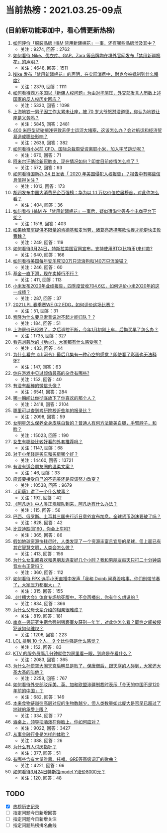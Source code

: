 # 当前热榜：2021.03.25-09点
## (目前新功能添加中，看心情更新热榜)
1. [如何评价「服装品牌 H&M 禁用新疆棉花」一事，还有哪些品牌涉及其中？](https://www.zhihu.com/question/450970725)
    * 关注：9274, 回答：2762
2. [如何看待 Nike、优衣库、GAP、Zara 等品牌均在境外官网发布「禁用新疆棉花」的声明？](https://www.zhihu.com/question/451069593)
    * 关注：4648, 回答：1511
3. [Nike 发布「禁用新疆棉花」的声明，在实际消费中，耐克会被抵制到什么程度?](https://www.zhihu.com/question/451104639)
    * 关注：2379, 回答：1111
4. [如何看待西方多国以「新疆人权问题」为由对华施压，外交部发言人历数上述国家的反人权历史回应？](https://www.zhihu.com/question/450861330)
    * 关注：5330, 回答：1098
5. [上海地铁一男子因工作太累未让座，被 70 岁大爷怒怼没道德，你认为地铁让座是义务吗？](https://www.zhihu.com/question/450854258)
    * 关注：5845, 回答：2481
6. [400 米巨型货轮搁浅导致苏伊士运河大堵塞，这该怎么办？会对航运和经济贸易造成哪些影响？](https://www.zhihu.com/question/450974863)
    * 关注：2639, 回答：382
7. [如何看待小米前 CFO、国际总裁周受资离职小米，加入字节跳动呢？](https://www.zhihu.com/question/451049379)
    * 关注：670, 回答：71
8. [阿米尔汗确诊新冠肺炎，现在情况如何？印度目前疫情怎么样了？](https://www.zhihu.com/question/451022079)
    * 关注：572, 回答：93
9. [如何看待国新办 24 日发表「 2020 年美国侵犯人权报告」？报告中有哪些信息值得关注？](https://www.zhihu.com/question/451020332)
    * 关注：1013, 回答：173
10. [胡润发布中国大消费民企百强榜：华为以 1.1 万亿价值位居榜首，对此你怎么看？](https://www.zhihu.com/question/450830968)
    * 关注：404, 回答：36
11. [如何看待 H&M 在「禁用新疆棉花」一事后，疑似遭淘宝等多个电商平台下架？](https://www.zhihu.com/question/451051189)
    * 关注：1518, 回答：403
12. [如果给蜀军提供不限量的肯德基和麦当劳，诸葛亮选择哪款快餐才能更快击败曹魏？](https://www.zhihu.com/question/381497547)
    * 关注：249, 回答：119
13. [如何看待3月24日，特斯拉美国官网宣布，支持使用BTC(比特币)来付款?](https://www.zhihu.com/question/451007508)
    * 关注：640, 回答：166
14. [如何看待美国每年安乐死120万只流浪狗和140万只流浪猫？](https://www.zhihu.com/question/322128000)
    * 关注：246, 回答：60
15. [基金一直下滑，现在卖掉行不行？](https://www.zhihu.com/question/448235022)
    * 关注：411, 回答：113
16. [小米发布2020年业绩报告，四季度营收704.6亿，如何评价小米2020年的这一成绩？](https://www.zhihu.com/question/451040200)
    * 关注：287, 回答：37
17. [2021 LPL 春季赛WE 0:2 EDG，如何评价这场比赛？](https://www.zhihu.com/question/451042777)
    * 关注：51, 回答：31
18. [索隆为什么要乌索普说对不起才能归队？  ?](https://www.zhihu.com/question/38428562)
    * 关注：184, 回答：51
19. [上海房价已经跌了，之后调控不断，今年1月初刚上车，后悔买早了怎么办？](https://www.zhihu.com/question/448239294)
    * 关注：1735, 回答：327
20. [看完刘慈欣的《地火》，大家都有什么感受呢？](https://www.zhihu.com/question/449557621)
    * 关注：433, 回答：44
21. [为什么看完《山河令》最后几集有一种心空的感觉？即使看了彩蛋也无法释怀?](https://www.zhihu.com/question/450959772)
    * 关注：147, 回答：63
22. [你在游戏中见过颜值最高的杂兵有哪些?](https://www.zhihu.com/question/449194855)
    * 关注：152, 回答：40
23. [有没有超棒的微信头像？](https://www.zhihu.com/question/432712007)
    * 关注：6541, 回答：284
24. [哪一瞬间让你彻底放下了你喜欢的那个人？](https://www.zhihu.com/question/443510706)
    * 关注：2418, 回答：2104
25. [哪里可以查到考研院校近些年的报录比？](https://www.zhihu.com/question/367173234)
    * 关注：2098, 回答：59
26. [女明星怎么保养全身皮肤白皙的？普通人有何方法能美白腿，手臂脖子，和脸？](https://www.zhihu.com/question/31707593)
    * 关注：15023, 回答：190
27. [女生有哪些比较好看的外套推荐吗？](https://www.zhihu.com/question/305801029)
    * 关注：1147, 回答：68
28. [对于小年轻是买车和买房哪个好？](https://www.zhihu.com/question/299527591)
    * 关注：14460, 回答：13721
29. [有没有适合朋友圈的温柔文案？](https://www.zhihu.com/question/450454952)
    * 关注：46, 回答：33
30. [应该要接受自己的不完美还是应该努力改变？](https://www.zhihu.com/question/278953449)
    * 关注：10538, 回答：9679
31. [《司藤》讲了一个什么故事？](https://www.zhihu.com/question/448967132)
    * 关注：192, 回答：42
32. [《阿凡达》中人类正规舰队到来，阿凡达有什么办法？](https://www.zhihu.com/question/449702832)
    * 关注：115, 回答：56
33. [巴西、俄罗斯、土耳其三国央行近日意外宣布加息，全球货币泡沫要破了吗？](https://www.zhihu.com/question/450441092)
    * 关注：828, 回答：42
34. [比亚迪跌回160，你会上车吗?](https://www.zhihu.com/question/450156836)
    * 关注：365, 回答：86
35. [假如地球资源快耗尽时，人类发现了一个资源丰富且宜居的星球，但上面已有其它智慧文明，人类会怎么做？](https://www.zhihu.com/question/450589063)
    * 关注：413, 回答：156
36. [为什么女生都喜欢和男朋友连麦好几个小时？我和男朋友每天只打二十分钟语音左右正常吗？](https://www.zhihu.com/question/446227698)
    * 关注：360, 回答：112
37. [如何看待 FPX 选手小天直播中发声「我和 Doinb 间真没啥事，你们别带节奏了，大家压力都很大」？](https://www.zhihu.com/question/450880486)
    * 关注：315, 回答：155
38. [《吐槽大会》体育专场胎死腹中，不会再播出，你有什么想说的？](https://www.zhihu.com/question/450982965)
    * 关注：834, 回答：366
39. [为什么父母长辈介绍的相亲很难成？](https://www.zhihu.com/question/308180976)
    * 关注：819, 回答：181
40. [南京一男研究生宿舍强制猥亵室友获刑一年半，对此你怎么看？同性之间被侵犯该如何维权？](https://www.zhihu.com/question/450711483)
    * 关注：1206, 回答：223
41. [LOL 排到 10 个人， 9 个比你强是什么感觉？](https://www.zhihu.com/question/444007696)
    * 关注：152, 回答：83
42. [KTV 的服务员隔几分钟就往包房里看一眼，到底是在看什么？](https://www.zhihu.com/question/22629932)
    * 关注：2083, 回答：365
43. [为什么孙悟空大闹天宫后明显是败了，保唐僧后，跟天庭的人碰到，大家还大圣大圣的叫他？](https://www.zhihu.com/question/356018121)
    * 关注：2258, 回答：767
44. [如何看待外交部驳斥美、英、加和欧盟涉疆制裁时表示「今天的中国不是120年前的中国」？](https://www.zhihu.com/question/450873534)
    * 关注：682, 回答：149
45. [本来食物链越往高层对应的生物数越少，但人类数量如此庞大是否早已超过了地球的承受上限？](https://www.zhihu.com/question/450506094)
    * 关注：334, 回答：77
46. [酒桌上，领导把酒泼在你脸上，你如何应对？](https://www.zhihu.com/question/438684200)
    * 关注：9022, 回答：3427
47. [从事金融行业是怎样的体验？](https://www.zhihu.com/question/52086292)
    * 关注：388, 回答：26
48. [为什么有人讨厌指针？](https://www.zhihu.com/question/432288840)
    * 关注：377, 回答：51
49. [有哪些含有大量雅思、托福、GRE等高级词汇的歌曲？](https://www.zhihu.com/question/27244917)
    * 关注：4221, 回答：66
50. [如何看待3月24日特斯拉model Y涨价8000元？](https://www.zhihu.com/question/450986099)
    * 关注：120, 回答：48
## TODO
* [x] [热榜历史记录](hot_history/AllHot.md)
* [ ] 指定问题今日新增回答
* [ ] 指定问题今日新增关注
* [ ] 指定问题热榜排名曲线
